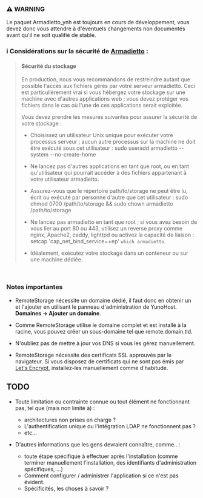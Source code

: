 ### :warning: WARNING
Le paquet Armadietto_ynh est toujours en cours de développement, vous devez donc vous attendre à d'éventuels changements non documentés avant qu'il ne soit qualifié de stable.

### :information_source: Considérations sur la sécurité de [Armadietto](https://github.com/remotestorage/armadietto/) :

> #### **Sécurité du stockage**
> 
> En production, nous vous recommandons de restreindre autant que possible l'accès aux fichiers gérés par votre serveur armadietto. Ceci est particulièrement vrai si vous hébergez votre stockage sur une machine avec d'autres applications web ; vous devez protéger vos fichiers dans le cas où l'une de ces applications serait exploitée.
> 
> Vous devez prendre les mesures suivantes pour assurer la sécurité de votre stockage :
> 
>    - Choisissez un utilisateur Unix unique pour exécuter votre processus serveur ; aucun autre processus sur la machine ne doit être exécuté sous cet utilisateur : sudo useradd armadietto --system --no-create-home
> 
>    - Ne lancez pas d'autres applications en tant que root, ou en tant qu'utilisateur qui pourrait accéder à des fichiers appartenant à votre utilisateur armadietto.
> 
>    - Assurez-vous que le répertoire path/to/storage ne peut être lu, écrit ou exécuté par personne d'autre que cet utilisateur : sudo chmod 0700 /path/to/storage && sudo chown armadietto /path/to/storage
> 
>    - Ne lancez pas armadietto en tant que root ; si vous avez besoin de vous lier au port 80 ou 443, utilisez un reverse proxy comme nginx, Apache2, caddy, lighttpd ou activez la capacité de liaison : setcap 'cap_net_bind_service=+ep' `which armadietto`.
> 
>    - Idéalement, exécutez votre stockage dans un conteneur ou sur une machine dédiée.

<br />

### **Notes importantes**

- RemoteStorage nécessite un domaine dédié, il faut donc en obtenir un et l'ajouter en utilisant le panneau d'administration de YunoHost. **Domaines -> Ajouter un domaine**. 
- Comme RemoteStorage utilise le domaine complet et est installé à la racine, vous pouvez créer un sous-domaine tel que remote.domain.tld. 
- N'oubliez pas de mettre à jour vos DNS si vous les gérez manuellement.

- RemoteStorage nécessite des certificats SSL approuvés par le navigateur. Si vous disposez de certificats qui ne sont pas émis par [Let's Encrypt](https://letsencrypt.org/), installez-les manuellement comme d'habitude.


## TODO

* Toute limitation ou contrainte connue ou tout élément ne fonctionnant pas, tel que (mais non limité à) :
    * architectures non prises en charge ?
    * L'authentification unique ou l'intégration LDAP ne fonctionnent pas ?
    * etc...

* D'autres informations que les gens devraient connaître, comme.. :
    * toute étape spécifique à effectuer après l'installation (comme terminer manuellement l'installation, des identifiants d'administration spécifiques, ...)
    * Comment configurer / administrer l'application si ce n'est pas évident.
    * Spécificités, les choses à savoir ?